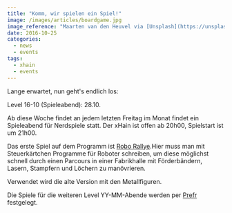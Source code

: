 ```yaml
---
title: "Komm, wir spielen ein Spiel!"
image: /images/articles/boardgame.jpg
image_reference: "Maarten van den Heuvel via [Unsplash](https://unsplash.com/photos/_pc8aMbI9UQ) ([CC0](https://creativecommons.org/publicdomain/zero/1.0/deed.de))"
date: 2016-10-25
categories:
  - news
  - events
tags:
  - xhain
  - events
---
```


Lange erwartet, nun geht's endlich los:

Level 16-10 (Spieleabend): 28.10.

Ab diese Woche findet an jedem letzten Freitag im Monat findet ein Spieleabend für Nerdspiele
statt. Der xHain ist offen ab 20h00, Spielstart ist um 21h00.

<!--more-->

Das erste Spiel auf dem Programm ist <a href="https://boardgamegeek.com/boardgame/18/robo-rally">Robo Rallye</a>.Hier muss man mit Steuerkärtchen Programme für Roboter schreiben, um diese möglichst schnell durch einen Parcours in einer Fabrikhalle mit Förderbändern, Lasern, Stampfern und Löchern zu manövrieren.

Verwendet wird die alte Version mit den Metallfiguren.

Die Spiele für die weiteren Level YY-MM-Abende werden per <a href="www.prefr.org">Prefr</a>
festgelegt.
